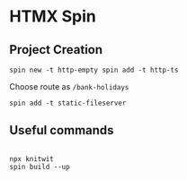 # HTMX Spin

## Project Creation
``
 spin new -t http-empty
 spin add -t http-ts
``

Choose route as `/bank-holidays`

```
spin add -t static-fileserver
```
## Useful commands

```

npx knitwit
spin build --up
```